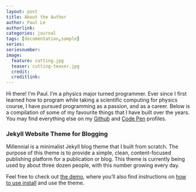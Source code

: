 ```yaml
---
layout: post
title: About the Author
author: Paul Le
authorlink: 
categories: journal
tags: [documentation,sample]
series: 
seriesnumber: 
image:
  feature: cutting.jpg
  teaser: cutting-teaser.jpg
  credit:
  creditlink:
---
```


Hi there! I'm Paul. I’m a physics major turned programmer. Ever since I first learned how to program while taking a scientific computing for physics course, I have pursued programming as a passion, and as a career. Below is a compilation of some of my favourite things that I have built over the years. You may find everything else on my <a href="http://github.com/lenpaul" target="_blank">Github</a> and <a href="https://codepen.io/lenpaul" target="_blank">Code Pen</a> profiles.

### Jekyll Website Theme for Blogging

Millennial is a minimalist Jekyll blog theme that I built from scratch. The purpose of this theme is to provide a simple, clean, content-focused publishing platform for a publication or blog. This theme is currently being used by about three dozen people, with this number growing every day.

Feel free to check out <a href="https://lenpaul.github.io/Millennial/" target="_blank">the demo</a>, where you’ll also find instructions on <a href="https://lenpaul.github.io/Millennial/documentation/Installation-Guide.html">how to use install</a> and use the theme.

